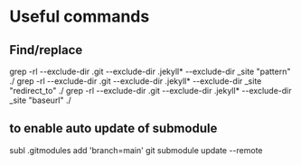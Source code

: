 # Useful commands

## Find/replace

grep -rl --exclude-dir .git --exclude-dir .jekyll* --exclude-dir _site "pattern" ./
grep -rl --exclude-dir .git --exclude-dir .jekyll* --exclude-dir _site "redirect_to" ./
grep -rl --exclude-dir .git --exclude-dir .jekyll* --exclude-dir _site "baseurl" ./

## to enable auto update of submodule

subl .gitmodules
add 'branch=main'
git submodule update --remote
